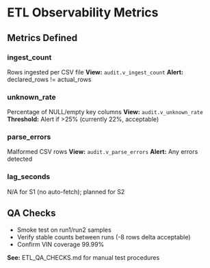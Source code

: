 # ETL Observability Metrics

## Metrics Defined

### ingest_count
Rows ingested per CSV file
**View:** `audit.v_ingest_count`
**Alert:** declared_rows != actual_rows

### unknown_rate
Percentage of NULL/empty key columns
**View:** `audit.v_unknown_rate`
**Threshold:** Alert if >25% (currently 22%, acceptable)

### parse_errors
Malformed CSV rows
**View:** `audit.v_parse_errors`
**Alert:** Any errors detected

### lag_seconds
N/A for S1 (no auto-fetch); planned for S2

## QA Checks
- Smoke test on run1/run2 samples
- Verify stable counts between runs (-8 rows delta acceptable)
- Confirm VIN coverage 99.99%

**See:** ETL_QA_CHECKS.md for manual test procedures
